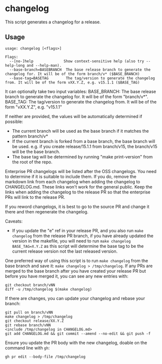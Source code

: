 # changelog

This script generates a changelog for a release.

## Usage

```shell
usage: changelog [<flags>]

Flags:
  --[no-]help              Show context-sensitive help (also try --help-long and --help-man).
  --base-branch=BASEBRANCH  The base release branch to generate the changelog for. It will be of the form branch/v* ($BASE_BRANCH)
  --base-tag=BASETAG        The tag/version to generate the changelog from. It will be of the form vXX.Y.Z, e.g. v15.1.1 ($BASE_TAG)
```

It can optionally take two input variables: BASE_BRANCH: The base release
branch to generate the changelog for. It will be of the form "branch/v*".
BASE_TAG: The tag/version to generate the changelog from. It will be of the
form "vXX.Y.Z", e.g. "v15.1.1"


If neither are provided, the values will be automatically determined if
possible:
* The current branch will be used as the base branch if it matches the
  pattern branch/v*
* If the current branch is forked from a base branch, the base branch will be
  used. e.g. if you create release/15.1.1 from branch/v15, the branch/v15
  will be the base branch.
* The base tag will be determined by running "make print-version" from the
  root of the repo.


Enterprise PR changelogs will be listed after the OSS changelogs. You need to
determine if it is suitable to include them. If you do, remove the markdown
link from each changelog when adding the changelog to CHANGELOG.md. These
links won't work for the general public. Keep the links when adding the
changelog to the release PR so that the enterprise PRs will link to the
release PR.

If you reword changelogs, it is best to go to the source PR and change it
there and then regenerate the changelog.


Caveats:
* If you update the "e" ref in your release PR, and you also run `make
  changelog` from the release PR branch, if you have already updated the
  version in the makefile, you will need to run `make changelog
  BASE_TAG=X.Y.Z` as this script will determine the base tag to be the
  current release version not the last released version.


One preferred way of using this script is to run `make changelog` from the
base branch and save it: `make changelog > /tmp/changelog`. If any PRs are
merged to the base branch after you have created your release PR but before
you have merged it, you can see any new entries with:

```shell
git checkout branch/vNN
diff -u /tmp/changelog $(make changelog)
```
If there are changes, you can update your changelog and rebase your branch:
```shell
git pull on branch/vNN
make changelog > /tmp/changelog
git checkout release/XX.Y.Z
git rebase branch/vNN
<include /tmp/changelog in CHANGELOG.md>
git add CHANGELOG.md && git commit --amend --no-edit && git push -f
```

Ensure you update the PR body with the new changelog, doable on the command
line with `gh`:
```
gh pr edit --body-file /tmp/changelog
```